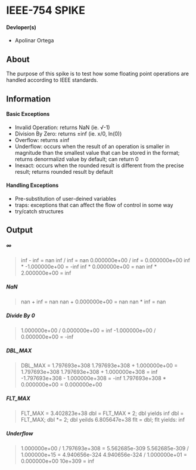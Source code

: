 # IEEE-754 SPIKE
#### Devloper(s)
- Apolinar Ortega

## About
The purpose of this spike is to test how some floating point operations are handled according to IEEE standards.

## Information
#### Basic Exceptions
 - Invalid Operation: returns NaN (ie. √-1)
 - Division By Zero: returns ±inf (ie. x/0, ln(0))
 - Overflow: returns ±inf
 - Underflow: occurs when the result of an operation is smaller in magnitude than the smallest value that can be stored in the format; returns denormalizd value by default; can return 0
 - Inexact: occurs when the rounded result is different from the precise result; returns rounded result by default
#### Handling Exceptions
 - Pre-substitution of user-deined variables
 - traps: exceptions that can affect the flow of control in some way
 - try/catch structures

## Output
##### *∞*
> inf - inf = nan
> inf / inf = nan
> 0.000000e+00 / inf = 0.000000e+00
> inf * -1.000000e+00 = -inf
> inf * 0.000000e+00 = nan
> inf * 2.000000e+00 = inf
##### *NaN*
> nan + inf = nan
> nan + 0.000000e+00 = nan
> nan * inf = nan
##### *Divide By 0*
> 1.000000e+00 / 0.000000e+00 = inf
> -1.000000e+00 / 0.000000e+00 = -inf
##### *DBL_MAX*
> DBL_MAX = 1.797693e+308
> 1.797693e+308 + 1.000000e+00 = 1.797693e+308
> 1.797693e+308 + 1.000000e+308 = inf
> -1.797693e+308 - 1.000000e+308 = -inf
> 1.797693e+308 * 0.000000e+00 = 0.000000e+00
##### *FLT_MAX*
> FLT_MAX = 3.402823e+38
> dbl = FLT_MAX * 2; dbl yields inf
> dbl = FLT_MAX; dbl *= 2; dbl yeilds 6.805647e+38
> flt = dbl; flt yields: inf
##### *Underflow*
> 1.000000e+00 / 1.797693e+308 = 5.562685e-309
> 5.562685e-309 / 1.000000e+15 = 4.940656e-324
> 4.940656e-324 / 1.000000e+01 = 0.000000e+00
> 10e+309 = inf